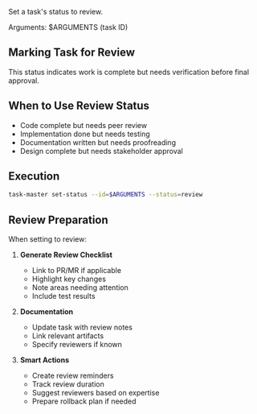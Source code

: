 Set a task's status to review.

Arguments: $ARGUMENTS (task ID)

## Marking Task for Review

This status indicates work is complete but needs verification before final approval.

## When to Use Review Status

- Code complete but needs peer review
- Implementation done but needs testing
- Documentation written but needs proofreading
- Design complete but needs stakeholder approval

## Execution

```bash
task-master set-status --id=$ARGUMENTS --status=review
```

## Review Preparation

When setting to review:

1. **Generate Review Checklist**

   - Link to PR/MR if applicable
   - Highlight key changes
   - Note areas needing attention
   - Include test results

1. **Documentation**

   - Update task with review notes
   - Link relevant artifacts
   - Specify reviewers if known

1. **Smart Actions**

   - Create review reminders
   - Track review duration
   - Suggest reviewers based on expertise
   - Prepare rollback plan if needed

